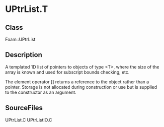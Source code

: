 # UPtrList.T 
## Class
Foam::UPtrList

## Description
A templated 1D list of pointers to objects of type \<T\>, where the
size of the array is known and used for subscript bounds checking, etc.

The element operator [] returns a reference to the object rather than a
pointer.  Storage is not allocated during construction or use but is
supplied to the constructor as an argument.

## SourceFiles
UPtrList.C
UPtrListIO.C


